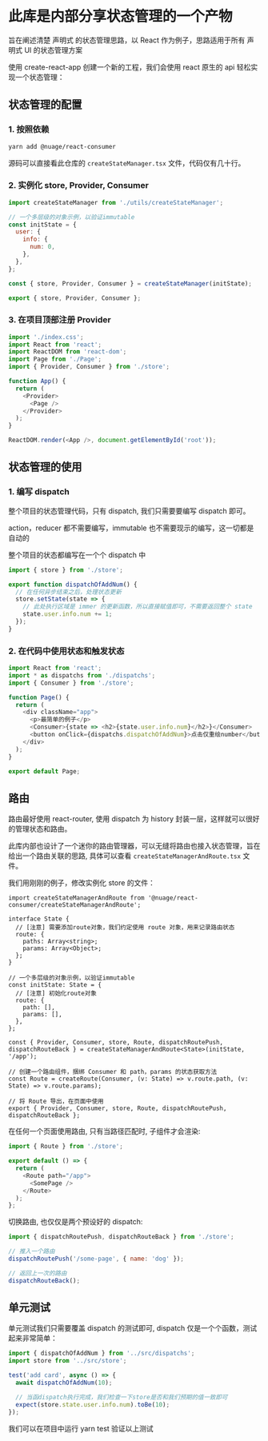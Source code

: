 # 此库是内部分享状态管理的一个产物

旨在阐述清楚 声明式 的状态管理思路，以 React 作为例子，思路适用于所有 声明式 UI 的状态管理方案

使用 create-react-app 创建一个新的工程，我们会使用 react 原生的 api 轻松实现一个状态管理：

## 状态管理的配置

### 1. 按照依赖

```sh
yarn add @nuage/react-consumer
```

源码可以直接看此仓库的 `createStateManager.tsx` 文件，代码仅有几十行。

### 2. 实例化 store, Provider, Consumer

```js
import createStateManager from './utils/createStateManager';

// 一个多层级的对象示例，以验证immutable
const initState = {
  user: {
    info: {
      num: 0,
    },
  },
};

const { store, Provider, Consumer } = createStateManager(initState);

export { store, Provider, Consumer };
```

### 3. 在项目顶部注册 Provider

```js
import './index.css';
import React from 'react';
import ReactDOM from 'react-dom';
import Page from './Page';
import { Provider, Consumer } from './store';

function App() {
  return (
    <Provider>
      <Page />
    </Provider>
  );
}

ReactDOM.render(<App />, document.getElementById('root'));
```

## 状态管理的使用

### 1. 编写 dispatch

整个项目的状态管理代码，只有 dispatch, 我们只需要要编写 dispatch 即可。

action，reducer 都不需要编写，immutable 也不需要现示的编写，这一切都是自动的

整个项目的状态都编写在一个个 dispatch 中

```js
import { store } from './store';

export function dispatchOfAddNum() {
  // 在任何异步结束之后，处理状态更新
  store.setState(state => {
    // 此处执行区域是 immer 的更新函数，所以直接赋值即可，不需要返回整个 state
    state.user.info.num += 1;
  });
}
```

### 2. 在代码中使用状态和触发状态

```js
import React from 'react';
import * as dispatchs from './dispatchs';
import { Consumer } from './store';

function Page() {
  return (
    <div className="app">
      <p>最简单的例子</p>
      <Consumer>{state => <h2>{state.user.info.num}</h2>}</Consumer>
      <button onClick={dispatchs.dispatchOfAddNum}>点击仅重绘number</button>
    </div>
  );
}

export default Page;
```

## 路由

路由最好使用 react-router, 使用 dispatch 为 history 封装一层，这样就可以很好的管理状态和路由。

此库内部也设计了一个迷你的路由管理器，可以无缝将路由也接入状态管理，旨在给出一个路由关联的思路, 具体可以查看 `createStateManagerAndRoute.tsx` 文件。

我们用刚刚的例子，修改实例化 store 的文件：

```tsx
import createStateManagerAndRoute from '@nuage/react-consumer/createStateManagerAndRoute';

interface State {
  // [注意] 需要添加route对象，我们约定使用 route 对象，用来记录路由状态
  route: {
    paths: Array<string>;
    params: Array<Object>;
  };
}

// 一个多层级的对象示例，以验证immutable
const initState: State = {
  // [注意] 初始化route对象
  route: {
    path: [],
    params: [],
  },
};

const { Provider, Consumer, store, Route, dispatchRoutePush, dispatchRouteBack } = createStateManagerAndRoute<State>(initState, '/app');

// 创建一个路由组件，捆绑 Consumer 和 path，params 的状态获取方法
const Route = createRoute(Consumer, (v: State) => v.route.path, (v: State) => v.route.params);

// 将 Route 导出，在页面中使用
export { Provider, Consumer, store, Route, dispatchRoutePush, dispatchRouteBack };
```

在任何一个页面使用路由, 只有当路径匹配时, 子组件才会渲染:

```js
import { Route } from './store';

export default () => {
  return (
    <Route path="/app">
      <SomePage />
    </Route>
  );
};
```

切换路由, 也仅仅是两个预设好的 dispatch:

```js
import { dispatchRoutePush, dispatchRouteBack } from './store';

// 推入一个路由
dispatchRoutePush('/some-page', { name: 'dog' });

// 返回上一次的路由
dispatchRouteBack();
```

## 单元测试

单元测试我们只需要覆盖 dispatch 的测试即可, dispatch 仅是一个个函数，测试起来非常简单：

```js
import { dispatchOfAddNum } from '../src/dispatchs';
import store from '../src/store';

test('add card', async () => {
  await dispatchOfAddNum(10);

  // 当函dispatch执行完成，我们检查一下store是否和我们预期的值一致即可
  expect(store.state.user.info.num).toBe(10);
});
```

我们可以在项目中运行 yarn test 验证以上测试
